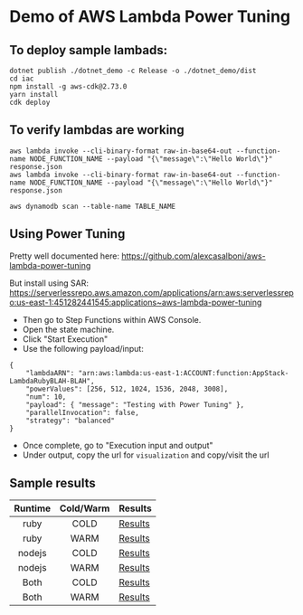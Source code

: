 # Demo of AWS Lambda Power Tuning

## To deploy sample lambads:
```
dotnet publish ./dotnet_demo -c Release -o ./dotnet_demo/dist
cd iac
npm install -g aws-cdk@2.73.0
yarn install
cdk deploy
```

## To verify lambdas are working
```
aws lambda invoke --cli-binary-format raw-in-base64-out --function-name NODE_FUNCTION_NAME --payload "{\"message\":\"Hello World\"}" response.json
aws lambda invoke --cli-binary-format raw-in-base64-out --function-name NODE_FUNCTION_NAME --payload "{\"message\":\"Hello World\"}" response.json

aws dynamodb scan --table-name TABLE_NAME
```

## Using Power Tuning

Pretty well documented here: https://github.com/alexcasalboni/aws-lambda-power-tuning

But install using SAR: https://serverlessrepo.aws.amazon.com/applications/arn:aws:serverlessrepo:us-east-1:451282441545:applications~aws-lambda-power-tuning

- Then go to Step Functions within AWS Console. 
- Open the state machine.
- Click "Start Execution"
- Use the following payload/input:

```
{
    "lambdaARN": "arn:aws:lambda:us-east-1:ACCOUNT:function:AppStack-LambdaRubyBLAH-BLAH",
    "powerValues": [256, 512, 1024, 1536, 2048, 3008],
    "num": 10,
    "payload": { "message": "Testing with Power Tuning" },
    "parallelInvocation": false,
    "strategy": "balanced"
}
```

- Once complete, go to "Execution input and output"
- Under output, copy the url for `visualization` and copy/visit the url

## Sample results

| Runtime | Cold/Warm | Results |
|:-----:|:----:|----|
| ruby | COLD | [Results](https://lambda-power-tuning.show/#gAAAAQACAAQABgAI;q6qMQgAA7EGrqtpBq6rqQQAA+EFVVd1B;TBggNJ5KBzRJi3w0nkoHNaizUTVJi3w1) |
| ruby | WARM | [Results](https://lambda-power-tuning.show/#gAAAAQACAAQABgAI;VVX9QQAAAEEAAPBAAAAIQVVVFUEAAAhB;l0+QM5dPEDOXT5AzilkiNJ5KhzSKWaI0) |
| nodejs | COLD | [Results](https://lambda-power-tuning.show/#gAAAAQACAAQABgAI;AOAZRFUVpkNVVRlDVVW+QgAAmkJVVZpC;wp+tNYi3uzXCn601Y3fYNdE3AjYA4S82) |
| nodejs | WARM | [Results](https://lambda-power-tuning.show/#gAAAAQACAAQABgAI;q6qQQgAAHEJVVdVBVVXxQVVV1UGrqsJB;yJokNADhLzRPhnM0Gs0LNbukNjVcfGE1) |
| Both | COLD | [Results](https://lambda-power-tuning.show/#gAAAAQACAAQABgAI;AOAZRFUVpkNVVRlDVVW+QgAAmkJVVZpC;wp+tNYi3uzXCn601Y3fYNdE3AjYA4S82;gAAAAQACAAQABgAI;q6qMQgAA7EGrqtpBq6rqQQAA+EFVVd1B;TBggNJ5KBzRJi3w0nkoHNaizUTVJi3w1;nodejs%20(cold);ruby%20(cold)) |
| Both | WARM | [Results](https://lambda-power-tuning.show/#gAAAAQACAAQABgAI;q6qQQgAAHEJVVdVBVVXxQVVV1UGrqsJB;yJokNADhLzRPhnM0Gs0LNbukNjVcfGE1;gAAAAQACAAQABgAI;VVX9QQAAAEEAAPBAAAAIQVVVFUEAAAhB;l0+QM5dPEDOXT5AzilkiNJ5KhzSKWaI0;nodejs%20(warm);ruby%20(warm)) |